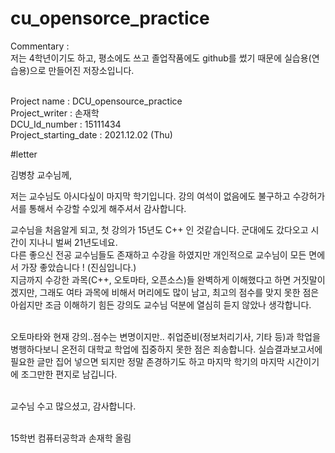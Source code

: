# cu_opensorce_practice <br/>

Commentary : <br/>
저는 4학년이기도 하고, 평소에도 쓰고 졸업작품에도 github를 썼기 때문에 실습용(연습용)으로 만들어진 저장소입니다. <br/><br/>

Project name : DCU_opensource_practice <br/>
Project_writer : 손재학 <br/>
DCU_Id_number : 15111434 <br/>
Project_starting_date : 2021.12.02 (Thu) <br/>

#letter

김병창 교수님께,<br/>

 저는 교수님도 아시다싶이 마지막 학기입니다. 강의 여석이 없음에도 불구하고 수강허가서를 통해서 수강할 수있게 해주셔서 감사합니다.<br/>

 교수님을 처음알게 되고, 첫 강의가 15년도 C++ 인 것같습니다. 군대에도 갔다오고 시간이 지나니 벌써 21년도네요.<br/>
다른 좋으신 전공 교수님들도 존재하고 수강을 하였지만 개인적으로 교수님이 모든 면에서 가장 좋았습니다 ! (진심입니다.)<br/>
지금까지 수강한 과목(C++, 오토마타, 오픈소스)들 완벽하게 이해했다고 하면 거짓말이겠지만, 그래도 여타 과목에 비해서 머리에도 많이 남고, 최고의 점수를 맞지 못한 점은 아쉽지만 조금 이해하기 힘든 강의도 교수님 덕분에 열심히 듣지 않았나 생각합니다.<br/><br/>

 오토마타와 현재 강의..점수는 변명이지만.. 취업준비(정보처리기사, 기타 등)과 학업을 병행하다보니 온전히 대학교 학업에 집중하지 못한 점은 죄송합니다. 실습결과보고서에 필요한 글만 집어 넣으면 되지만 정말 존경하기도 하고 마지막 학기의 마지막 시간이기에 조그만한 편지로 남깁니다.<br/><br/>
 
  교수님 수고 많으셨고, 감사합니다.<br/><br/>
  
  15학번 컴퓨터공학과 손재학 올림


